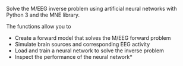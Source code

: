 Solve the M/EEG inverse problem using artificial neural networks with Python 3
and the MNE library.

The functions allow you to 
* Create a forward model that solves the M/EEG forward problem
* Simulate brain sources and corresponding EEG activity
* Load and train a neural network to solve the inverse problem
* Inspect the performance of the neural network* 
